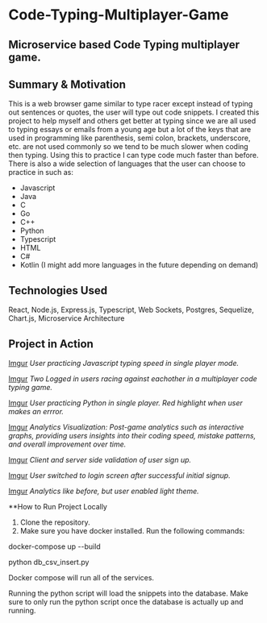 # Code-Typing-Multiplayer-Game

## Microservice based Code Typing multiplayer game.

## Summary & Motivation
This is a web browser game similar to type racer except instead of typing out sentences or quotes,
the user will type out code snippets. I created this project to help myself and others get better
at typing since we are all used to typing essays or emails from a young age but a lot of the keys that
are used in programming like parenthesis, semi colon, brackets, underscore, etc. are not used commonly
so we tend to be much slower when coding then typing. Using this to practice I can type code much
faster than before. There is also a wide selection of languages that the user can choose to practice in
such as:
* Javascript
* Java
* C
* Go
* C++
* Python
* Typescript
* HTML
* C#
* Kotlin
(I might add more languages in the future depending on demand)

## Technologies Used
React, Node.js, Express.js, Typescript, Web Sockets, Postgres, Sequelize, Chart.js, Microservice Architecture

## Project in Action

[Imgur](https://i.imgur.com/ogfC6j2.png)
*User practicing Javascript typing speed in single player mode.*

[Imgur](https://i.imgur.com/3C0JtZd.png)
*Two Logged in users racing against eachother in a multiplayer code typing game.*

[Imgur](https://i.imgur.com/s0nWgT6.png)
*User practicing Python in single player. Red highlight when user makes an errror.*

[Imgur](https://i.imgur.com/ZD6C54p.png)
*Analytics Visualization: Post-game analytics such as interactive graphs, 
providing users insights into their coding speed, mistake patterns, and 
overall improvement over time.*

[Imgur](https://i.imgur.com/LzCxY3E.png)
*Client and server side validation of user sign up.*

[Imgur](https://i.imgur.com/7QkdIVg.png)
*User switched to login screen after successful initial signup.*

[Imgur](https://i.imgur.com/NXRzZJX.png)
*Analytics like before, but user enabled light theme.*

**How to Run Project Locally

1. Clone the repository.
2. Make sure you have docker installed.
Run the following commands:

  docker-compose up --build

  python db_csv_insert.py

Docker compose will run all of the services.

Running the python script will load the snippets
into the database. Make sure to only run the python
script once the database is actually up and running.







